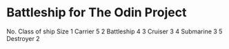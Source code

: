 # Battleship for The Odin Project

No.	Class of ship	Size
1	Carrier	        5
2	Battleship	    4
3	Cruiser	        3
4	Submarine	    3
5	Destroyer	    2
